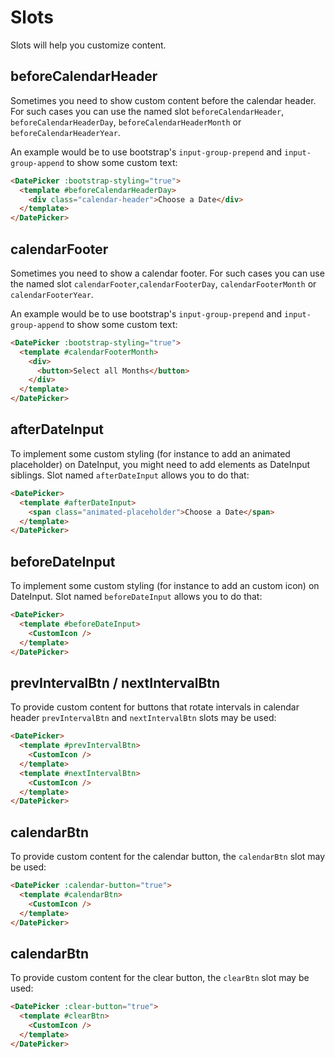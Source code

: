 # Slots

Slots will help you customize content.

## beforeCalendarHeader

Sometimes you need to show custom content before the calendar header. For such cases you can use the named slot `beforeCalendarHeader`, `beforeCalendarHeaderDay`, `beforeCalendarHeaderMonth` or `beforeCalendarHeaderYear`.

An example would be to use bootstrap's `input-group-prepend` and `input-group-append`
to show some custom text:

```html
<DatePicker :bootstrap-styling="true">
  <template #beforeCalendarHeaderDay>
    <div class="calendar-header">Choose a Date</div>
  </template>
</DatePicker>
```

## calendarFooter

Sometimes you need to show a calendar footer. For such cases you can use the named slot `calendarFooter`,`calendarFooterDay`, `calendarFooterMonth` or `calendarFooterYear`.

An example would be to use bootstrap's `input-group-prepend` and `input-group-append`
to show some custom text:

```html
<DatePicker :bootstrap-styling="true">
  <template #calendarFooterMonth>
    <div>
      <button>Select all Months</button>
    </div>
  </template>
</DatePicker>
```

## afterDateInput

To implement some custom styling (for instance to add an animated placeholder) on DateInput, you might need to add elements as DateInput siblings. Slot named
`afterDateInput` allows you to do that:

```html
<DatePicker>
  <template #afterDateInput>
    <span class="animated-placeholder">Choose a Date</span>
  </template>
</DatePicker>
```

## beforeDateInput

To implement some custom styling (for instance to add an custom icon) on DateInput. Slot named `beforeDateInput`
allows you to do that:

```html
<DatePicker>
  <template #beforeDateInput>
    <CustomIcon />
  </template>
</DatePicker>
```

## prevIntervalBtn / nextIntervalBtn

To provide custom content for buttons that rotate intervals in calendar header `prevIntervalBtn` and `nextIntervalBtn` slots may be used:

```html
<DatePicker>
  <template #prevIntervalBtn>
    <CustomIcon />
  </template>
  <template #nextIntervalBtn>
    <CustomIcon />
  </template>
</DatePicker>
```

## calendarBtn

To provide custom content for the calendar button, the `calendarBtn` slot may be used:

```html
<DatePicker :calendar-button="true">
  <template #calendarBtn>
    <CustomIcon />
  </template>
</DatePicker>
```

## calendarBtn

To provide custom content for the clear button, the `clearBtn` slot may be used:

```html
<DatePicker :clear-button="true">
  <template #clearBtn>
    <CustomIcon />
  </template>
</DatePicker>
```
